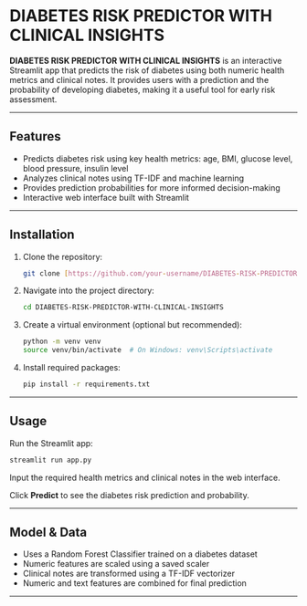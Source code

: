 
# DIABETES RISK PREDICTOR WITH CLINICAL INSIGHTS

**DIABETES RISK PREDICTOR WITH CLINICAL INSIGHTS** is an interactive Streamlit app that predicts the risk of diabetes using both numeric health metrics and clinical notes. It provides users with a prediction and the probability of developing diabetes, making it a useful tool for early risk assessment.

---

## Features

- Predicts diabetes risk using key health metrics: age, BMI, glucose level, blood pressure, insulin level
- Analyzes clinical notes using TF-IDF and machine learning
- Provides prediction probabilities for more informed decision-making
- Interactive web interface built with Streamlit

---

## Installation

1. Clone the repository:
   ```bash
   git clone [https://github.com/your-username/DIABETES-RISK-PREDICTOR-WITH-CLINICAL-INSIGHTS.git](https://github.com/your-username/DIABETES-RISK-PREDICTOR-WITH-CLINICAL-INSIGHTS.git)

2.  Navigate into the project directory:
    ```bash
    cd DIABETES-RISK-PREDICTOR-WITH-CLINICAL-INSIGHTS
    ```
3.  Create a virtual environment (optional but recommended):
    ```bash
    python -m venv venv
    source venv/bin/activate  # On Windows: venv\Scripts\activate
    ```
4.  Install required packages:
    ```bash
    pip install -r requirements.txt
    ```

-----

## Usage

Run the Streamlit app:

```bash
streamlit run app.py
```

Input the required health metrics and clinical notes in the web interface.

Click **Predict** to see the diabetes risk prediction and probability.

-----

## Model & Data

  - Uses a Random Forest Classifier trained on a diabetes dataset
  - Numeric features are scaled using a saved scaler
  - Clinical notes are transformed using a TF-IDF vectorizer
  - Numeric and text features are combined for final prediction

-----


